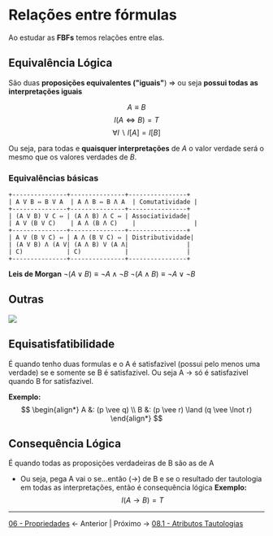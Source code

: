 # Relações entre fórmulas
Ao estudar as **FBFs** temos relações entre elas.

## Equivalência Lógica
São duas **proposições equivalentes ("iguais"**) => ou seja **possui todas** 
**as interpretações iguais**

$$
A \equiv B
$$
$$I(A \Leftrightarrow B) = T $$
$$\forall I \backslash I[A] = I[B]$$

Ou seja, para todas e **quaisquer interpretações** de $A$ o valor verdade 
será o mesmo que os valores verdades de $B$.


### Equivalências básicas
```
+---------------+---------------+----------------+
| A V B ⇔ B V A  | A Λ B ⇔ B Λ A  | Comutatividade |
+---------------+---------------+----------------+
| (A V B) V C ⇔ | (A Λ B) Λ C ⇔ | Associatividade|
| A V (B V C)    | A Λ (B Λ C)    |                |
+---------------+---------------+----------------+
| A V (B V C) ⇔ | A Λ (B V C) ⇔ | Distributividade|
| (A V B) Λ (A V| (A Λ B) V (A Λ|                |
| C)            | C)            |                |
+---------------+---------------+----------------+
```

**Leis de Morgan**
$\lnot(A \vee B) \equiv \lnot A \wedge \lnot B$
$\lnot(A \wedge B) \equiv \lnot A \vee \lnot B$

## Outras
![](TabelaDeEquivalencias.png)

## Equisatisfatibilidade
É quando tenho duas formulas e o A é satisfazivel (possui pelo menos uma verdade) se e somente se B é satisfazivel.
Ou seja A -> só é satisfazivel quando B for satisfazivel.

**Exemplo:**
$$ \begin{align*} A &: (p \vee q) \\ B &: (p \vee r) \land (q \vee \lnot r) \end{align*} $$

## Consequência Lógica
É quando todas as proposições verdadeiras de B são as de A
- Ou seja, pega A vai o se...então (->) de B e se o resultado der tautologia em todas as interpretações, então é consequência lógica
**Exemplo:**
$$
I(A \to B) = T
$$



---
[06 - Propriedades](06%20-%20Propriedades.md) <- Anterior | Próximo ->  [08.1  - Atributos Tautologias](08.1%20%20-%20Atributos%20Tautologias.md)